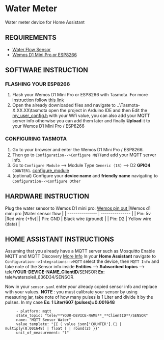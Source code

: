 # Water Meter
Water meter device for Home Assistant

## REQUIREMENTS
- [Water Flow Sensor](https://es.aliexpress.com/item/32871294401.html?spm=a2g0s.9042311.0.0.d1124c4dEI47oQ)
- [Wemos D1 Mini Pro or ESP8266](https://es.aliexpress.com/item/32803725174.html?spm=a2g0s.9042311.0.0.d1124c4dEI47oQ)

## SOFTWARE INSTRUCTION
### FLASHING YOUR ESP8266
1. Flash your Wemos D1 Mini Pro or ESP8266 with Tasmota. For more instruction follow [this link](https://github.com/arendst/Tasmota)
2. Open the already downloaded files and navigate to ..\Tasmota-X.XX.XX\tasmota open the project in Arduino IDE and then Edit the [my_user_config.h](https://github.com/rossiluis22/water_meter/blob/master/photo_reference/my_user_config.png?raw=true) with your Wifi value, you can also add your MQTT server info otherwise you can add them later and finally **Upload** it to your Wemos D1 Mini Pro / ESP8266
### CONFIGURING TASMOTA
1. Go to your browser and enter the Wemos D1 Mini Pro / ESP8266.
2. Then go to `Configuration-->Configure MQTT`and add your MQTT server info.
3. Go to `Configure Module` --> Module Type `Generic (18)` --> D2  **GPIO4** `COUNTER1`. [configure_module](https://github.com/rossiluis22/water_meter/blob/master/photo_reference/configure_module.png?raw=true)
4. (optional) Configure your **device name** and **friendly name** navigating to `Configuration-->Configure Other`

## HARDWARE INSTRUCTION
Plug the water sensor to Wemos D1 mini pro: [Wemos pin out ](https://github.com/rossiluis22/water_meter/blob/master/photo_reference/wemos_pin_connection.png?raw=true)
|Wemos d1 mini pro |Water sensor flow |
| --------------- | --------------- |
| Pin: 5v |Red wire (+5v)|
| Pin: GND | Black wire (ground) |
| Pin: D2 | Yellow wire (data) |

## HOME ASSISTANT INSTRUCTIONS
Assuming that you already have a MQTT server such as Mosquitto
Enable MQTT and MQTT Discovery [More Info](https://www.home-assistant.io/integrations/mqtt/)
In your **Home Assistant** navigate to `Configuration-->Integrations-->MQTT` select the device, then `MQTT Info` and take note of the Sensor info inside **Entities** --> **Subscribed topics** --> tele/**YOUR-DEVICE-NAME**_**ClientID**/SENSOR  **Ex:** tele/watersoleil_636D34/SENSOR.

Now in your ```sensor.yaml``` enter your already copied sensor info and replace with your values. 
**NOTE** : you must calibrate your sensor by using measuring jar, take note of how many pulses is 1 Liter and divide it by the pulses. In my case **Ex: 1 Liter/607 (pulses)=0.001648** 
```  
     - platform: mqtt
     state_topic: "tele/**YOUR-DEVICE-NAME**_**ClientID**/SENSOR"
     name: "MQTT Sensor Water"
     value_template: "{{ ( value_json['COUNTER'].C1 | multiply(0.001648) | float ) | round(2) }}"
     unit_of_measurement: "l"
